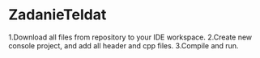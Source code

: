 # ZadanieTeldat
1.Download all files from repository to your IDE workspace.
2.Create new console project, and add all header and cpp files.
3.Compile and run.
